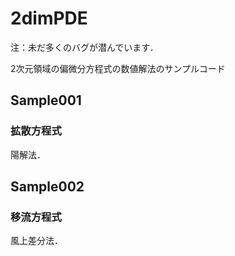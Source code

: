 # 2dimPDE

注：未だ多くのバグが潜んでいます．

2次元領域の偏微分方程式の数値解法のサンプルコード

## Sample001

### 拡散方程式

陽解法．

## Sample002

### 移流方程式

風上差分法．
